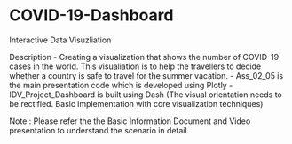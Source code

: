 # COVID-19-Dashboard
Interactive Data Visuzliation 

Description - Creating a visualization that shows the number of COVID-19 cases in the world. This visualiation is to help the travellers to decide whether a country is safe 
	       to travel for the summer vacation.
             - Ass_02_05 is the main presentation code which is developed using Plotly
	     - IDV_Project_Dashboard is built using Dash (The visual orientation needs to be rectified. Basic implementation with core visualization techniques)
	     
Note : Please refer the the Basic Information Document and Video presentation to understand the scenario in detail.
